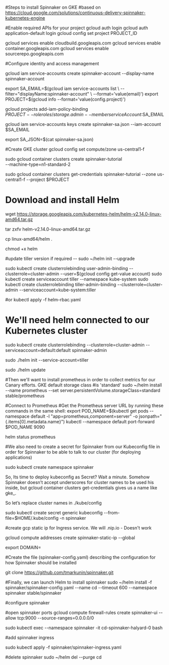 #Steps to install Spinnaker on GKE
#based on https://cloud.google.com/solutions/continuous-delivery-spinnaker-kubernetes-engine

#Enable required APIs for your project
gcloud auth login
gcloud auth application-default login
gcloud config set project PROJECT_ID

gcloud services enable cloudbuild.googleapis.com
gcloud services enable container.googleapis.com
gcloud services enable sourcerepo.googleapis.com 

#Configure identity and access management

gcloud iam service-accounts create  spinnaker-account --display-name spinnaker-account


export SA_EMAIL=$(gcloud iam service-accounts list \
    --filter="displayName:spinnaker-account" \
    --format='value(email)')
export PROJECT=$(gcloud info --format='value(config.project)')


gcloud projects add-iam-policy-binding \
    $PROJECT --role roles/storage.admin --member serviceAccount:$SA_EMAIL

gcloud iam service-accounts keys create spinnaker-sa.json --iam-account $SA_EMAIL

export SA_JSON=$(cat spinnaker-sa.json)


#Create GKE cluster
gcloud config set compute/zone us-central1-f

sudo gcloud container clusters create spinnaker-tutorial \
    --machine-type=n1-standard-2


sudo gcloud container clusters get-credentials spinnaker-tutorial --zone us-central1-f --project $PROJECT


# Download and install Helm

wget https://storage.googleapis.com/kubernetes-helm/helm-v2.14.0-linux-amd64.tar.gz

tar zxfv helm-v2.14.0-linux-amd64.tar.gz

cp linux-amd64/helm .

chmod +x helm

#update tiller version if required --  sudo ~/helm init --upgrade


sudo kubectl create clusterrolebinding user-admin-binding --clusterrole=cluster-admin --user=$(gcloud config get-value account)
sudo kubectl create serviceaccount tiller --namespace kube-system
sudo kubectl create clusterrolebinding tiller-admin-binding --clusterrole=cluster-admin --serviceaccount=kube-system:tiller

#or
kubectl apply -f helm-rbac.yaml


# We'll need helm connected to our Kubernetes cluster

sudo kubectl create clusterrolebinding --clusterrole=cluster-admin --serviceaccount=default:default spinnaker-admin

sudo ./helm init --service-account=tiller

sudo ./helm update


#Then we'll want to install prometheus in order to collect metrics for our Canary efforts. GKE default storage class #is 'standard'
sudo ~/helm install --name prometheus --set server.persistentVolume.storageClass=standard stable/prometheus

#Connect to Prometheus
#Get the Prometheus server URL by running these commands in the same shell:
  export POD_NAME=$(kubectl get pods --namespace default -l "app=prometheus,component=server" -o jsonpath="{.items[0].metadata.name}")
  kubectl --namespace default port-forward $POD_NAME 9090

  helm status prometheus

  #We also need to create a secret for Spinnaker from our Kubeconfig file in order for Spinnaker to be able to talk to our cluster (for deploying applications)

   sudo kubectl create namespace spinnaker

So, Its time to deploy kubeconfig as Secret? Wait a minute. Somehow Spinnaker doesn’t accept underscores for cluster names to be used his inside, but gcloud container clusters get-credentials <cluster name> gives us a name like gke_<project>_<region or zone>_<cluster name>.

So let’s replace cluster names in ./kube/config

   sudo kubectl create secret generic kubeconfig --from-file=$HOME/.kube/config -n spinnaker



  #create gcp static ip for Ingress service. We will <static-ip>.nip.io - Doesn't work

  gcloud compute addresses create spinnaker-static-ip --global

  export DOMAIN=<static-ip>


  #Create the file (spinnaker-config.yaml) describing the configuration for how Spinnaker should be installed

 git clone https://github.com/tmarkunin/spinnaker.git


#Finally, we can launch Helm to install spinnaker
  sudo ~/helm install -f spinnaker/spinnaker-config.yaml --name cd --timeout 600 --namespace spinnaker stable/spinnaker

  #configure spinnaker
  

 #open spinnaker ports
 gcloud compute firewall-rules create spinnaker-ui --allow tcp:9000 --source-ranges=0.0.0.0/0
 

 sudo kubectl exec --namespace spinnaker -it cd-spinnaker-halyard-0 bash

 #add spinnaker ingress

 sudo kubectl apply -f spinnaker/spinnaker-ingress.yaml



  #delete spinnaker 
  sudo ~/helm del --purge cd





